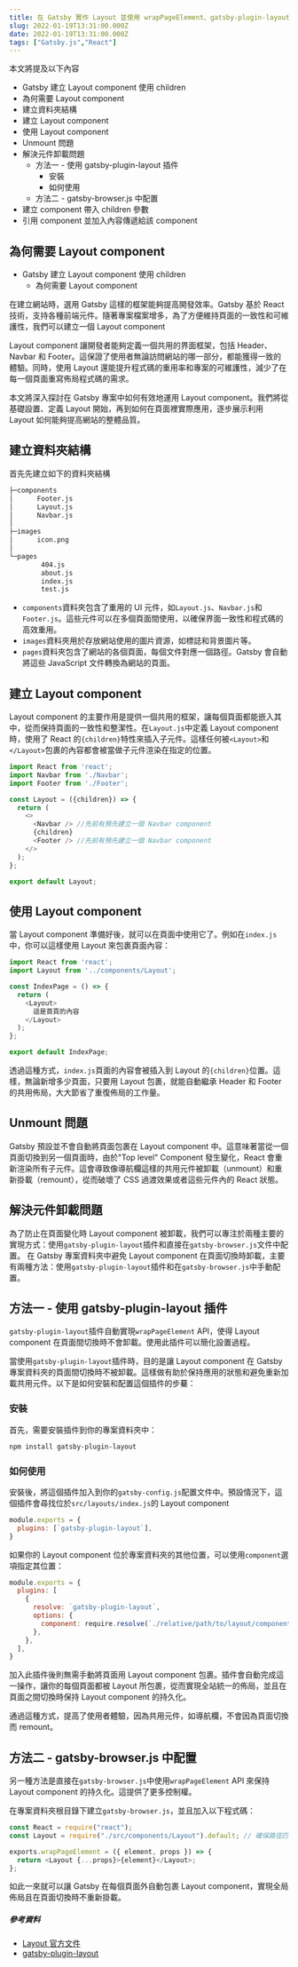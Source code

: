```yaml
---
title: 在 Gatsby 實作 Layout 並使用 wrapPageElement、gatsby-plugin-layout 減少 Remount
slug: 2022-01-19T13:31:00.000Z
date: 2022-01-19T13:31:00.000Z
tags: ["Gatsby.js","React"]
---
```


本文將提及以下內容

- Gatsby 建立 Layout component 使用 children
- 為何需要 Layout component
- 建立資料夾結構  
- 建立 Layout component
- 使用 Layout component
- Unmount 問題
- 解決元件卸載問題
  - 方法一 - 使用 gatsby-plugin-layout 插件
    - 安裝
    - 如何使用
  - 方法二 - gatsby-browser.js 中配置
- 建立 component 帶入 children 參數
- 引用 component 並加入內容傳遞給該 component

## 為何需要 Layout component

- Gatsby 建立 Layout component 使用 children
  - 為何需要 Layout component

在建立網站時，選用 Gatsby 這樣的框架能夠提高開發效率。Gatsby 基於 React 技術，支持各種前端元件。隨著專案檔案增多，為了方便維持頁面的一致性和可維護性，我們可以建立一個 Layout component

Layout component 讓開發者能夠定義一個共用的界面框架，包括 Header、Navbar 和 Footer。這保證了使用者無論訪問網站的哪一部分，都能獲得一致的體驗。同時，使用 Layout 還能提升程式碼的重用率和專案的可維護性，減少了在每一個頁面重寫佈局程式碼的需求。

本文將深入探討在 Gatsby 專案中如何有效地運用 Layout component。我們將從基礎設置、定義 Layout 開始，再到如何在頁面裡實際應用，逐步展示利用 Layout 如何能夠提高網站的整體品質。

## 建立資料夾結構

首先先建立如下的資料夾結構

```bash
├─components
│      Footer.js
│      Layout.js
│      Navbar.js
│
├─images
│      icon.png
│
└─pages
        404.js
        about.js
        index.js
        test.js
```

- `components`資料夾包含了重用的 UI 元件，如`Layout.js`、`Navbar.js`和`Footer.js`。這些元件可以在多個頁面間使用，以確保界面一致性和程式碼的高效重用。
- `images`資料夾用於存放網站使用的圖片資源，如標誌和背景圖片等。
- `pages`資料夾包含了網站的各個頁面，每個文件對應一個路徑。Gatsby 會自動將這些 JavaScript 文件轉換為網站的頁面。

## 建立 Layout component

Layout component 的主要作用是提供一個共用的框架，讓每個頁面都能嵌入其中，從而保持頁面的一致性和整潔性。在`Layout.js`中定義 Layout component 時，使用了 React 的`{children}`特性來插入子元件。這樣任何被`<Layout>`和`</Layout>`包裹的內容都會被當做子元件渲染在指定的位置。

```javascript
import React from 'react';
import Navbar from './Navbar';
import Footer from './Footer';

const Layout = ({children}) => {
  return (
    <>
      <Navbar /> //先前有預先建立一個 Navbar component
      {children}
      <Footer /> //先前有預先建立一個 Navbar component
    </>
  );
};

export default Layout;
```

## 使用 Layout component

當 Layout component 準備好後，就可以在頁面中使用它了。例如在`index.js`中，你可以這樣使用 Layout 來包裹頁面內容：

```javascript
import React from 'react';
import Layout from '../components/Layout';

const IndexPage = () => {
  return (
    <Layout>
      這是首頁的內容
    </Layout>
  );
};

export default IndexPage;
```

透過這種方式，`index.js`頁面的內容會被插入到 Layout 的`{children}`位置。這樣，無論新增多少頁面，只要用 Layout 包裹，就能自動繼承 Header 和 Footer 的共用佈局，大大節省了重復佈局的工作量。

## Unmount 問題

Gatsby 預設並不會自動將頁面包裹在 Layout component 中。這意味著當從一個頁面切換到另一個頁面時，由於"Top level" Component 發生變化，React 會重新渲染所有子元件。這會導致像導航欄這樣的共用元件被卸載（unmount）和重新掛載（remount），從而破壞了 CSS 過渡效果或者這些元件內的 React 狀態。

## 解決元件卸載問題

為了防止在頁面變化時 Layout component 被卸載，我們可以專注於兩種主要的實現方式：使用`gatsby-plugin-layout`插件和直接在`gatsby-browser.js`文件中配置。
在 Gatsby 專案資料夾中避免 Layout component 在頁面切換時卸載，主要有兩種方法：使用`gatsby-plugin-layout`插件和在`gatsby-browser.js`中手動配置。

## 方法一 - 使用 gatsby-plugin-layout 插件

`gatsby-plugin-layout`插件自動實現`wrapPageElement` API，使得 Layout component 在頁面間切換時不會卸載。使用此插件可以簡化設置過程。

當使用`gatsby-plugin-layout`插件時，目的是讓 Layout component 在 Gatsby 專案資料夾的頁面間切換時不被卸載。這樣做有助於保持應用的狀態和避免重新加載共用元件。以下是如何安裝和配置這個插件的步驀：

### 安裝

首先，需要安裝插件到你的專案資料夾中：

```bash
npm install gatsby-plugin-layout
```

### 如何使用

安裝後，將這個插件加入到你的`gatsby-config.js`配置文件中。預設情況下，這個插件會尋找位於`src/layouts/index.js`的 Layout component

```javascript
module.exports = {
  plugins: [`gatsby-plugin-layout`],
}
```

如果你的 Layout component 位於專案資料夾的其他位置，可以使用`component`選項指定其位置：

```javascript
module.exports = {
  plugins: [
    {
      resolve: `gatsby-plugin-layout`,
      options: {
        component: require.resolve(`./relative/path/to/layout/component`),
      },
    },
  ],
}
```

加入此插件後則無需手動將頁面用 Layout component 包裹。插件會自動完成這一操作，讓你的每個頁面都被 Layout 所包裹，從而實現全站統一的佈局，並且在頁面之間切換時保持 Layout component 的持久化。

通過這種方式，提高了使用者體驗，因為共用元件，如導航欄，不會因為頁面切換而 remount。

## 方法二 - gatsby-browser.js 中配置

另一種方法是直接在`gatsby-browser.js`中使用`wrapPageElement` API 來保持 Layout component 的持久化。這提供了更多控制權。

在專案資料夾根目錄下建立`gatsby-browser.js`，並且加入以下程式碼：

```javascript
const React = require("react");
const Layout = require("./src/components/Layout").default; // 確保路徑匹配

exports.wrapPageElement = ({ element, props }) => {
  return <Layout {...props}>{element}</Layout>;
};
```

如此一來就可以讓 Gatsby 在每個頁面外自動包裹 Layout component，實現全局佈局且在頁面切換時不重新掛載。

##### 參考資料

- [Layout 官方文件](https://www.gatsbyjs.com/docs/how-to/routing/layout-components/)
- [gatsby-plugin-layout](https://www.gatsbyjs.com/plugins/gatsby-plugin-layout/)